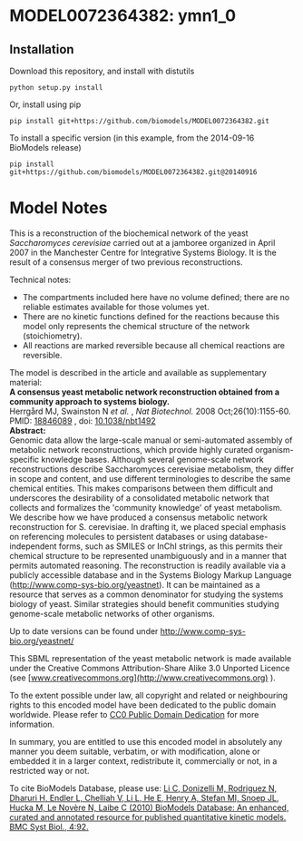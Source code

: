 # MODEL0072364382: ymn1_0

## Installation

Download this repository, and install with distutils

`python setup.py install`

Or, install using pip

`pip install git+https://github.com/biomodels/MODEL0072364382.git`

To install a specific version (in this example, from the 2014-09-16 BioModels release)

`pip install git+https://github.com/biomodels/MODEL0072364382.git@20140916`


# Model Notes


This is a reconstruction of the biochemical network of the yeast
_Saccharomyces cerevisiae_ carried out at a jamboree organized in April 2007
in the Manchester Centre for Integrative Systems Biology. It is the result of
a consensus merger of two previous reconstructions.

Technical notes:

  * The compartments included here have no volume defined; there are no reliable estimates available for those volumes yet.
  * There are no kinetic functions defined for the reactions because this model only represents the chemical structure of the network (stoichiometry).
  * All reactions are marked reversible because all chemical reactions are reversible.

The model is described in the article and available as supplementary material:  
**A consensus yeast metabolic network reconstruction obtained from a community approach to systems biology.**  
Herrgård MJ, Swainston N _et al._ , _Nat Biotechnol._ 2008 Oct;26(10):1155-60.
PMID: [18846089](http://www.ncbi.nlm.nih.gov/pubmed/18846089) , doi:
[10.1038/nbt1492](http://dx.doi.org/10.1038/nbt1492)  
**Abstract:**  
Genomic data allow the large-scale manual or semi-automated assembly of
metabolic network reconstructions, which provide highly curated organism-
specific knowledge bases. Although several genome-scale network
reconstructions describe Saccharomyces cerevisiae metabolism, they differ in
scope and content, and use different terminologies to describe the same
chemical entities. This makes comparisons between them difficult and
underscores the desirability of a consolidated metabolic network that collects
and formalizes the 'community knowledge' of yeast metabolism. We describe how
we have produced a consensus metabolic network reconstruction for S.
cerevisiae. In drafting it, we placed special emphasis on referencing
molecules to persistent databases or using database-independent forms, such as
SMILES or InChI strings, as this permits their chemical structure to be
represented unambiguously and in a manner that permits automated reasoning.
The reconstruction is readily available via a publicly accessible database and
in the Systems Biology Markup Language (http://www.comp-sys-bio.org/yeastnet).
It can be maintained as a resource that serves as a common denominator for
studying the systems biology of yeast. Similar strategies should benefit
communities studying genome-scale metabolic networks of other organisms.

Up to date versions can be found under <http://www.comp-sys-bio.org/yeastnet/>

This SBML representation of the yeast metabolic network is made available
under the Creative Commons Attribution-Share Alike 3.0 Unported Licence (see
[www.creativecommons.org](http://www.creativecommons.org) ).

To the extent possible under law, all copyright and related or neighbouring
rights to this encoded model have been dedicated to the public domain
worldwide. Please refer to [CC0 Public Domain
Dedication](http://creativecommons.org/publicdomain/zero/1.0/) for more
information.

In summary, you are entitled to use this encoded model in absolutely any
manner you deem suitable, verbatim, or with modification, alone or embedded it
in a larger context, redistribute it, commercially or not, in a restricted way
or not.

To cite BioModels Database, please use: [Li C, Donizelli M, Rodriguez N,
Dharuri H, Endler L, Chelliah V, Li L, He E, Henry A, Stefan MI, Snoep JL,
Hucka M, Le Novère N, Laibe C (2010) BioModels Database: An enhanced, curated
and annotated resource for published quantitative kinetic models. BMC Syst
Biol., 4:92.](http://www.ncbi.nlm.nih.gov/pubmed/20587024)


